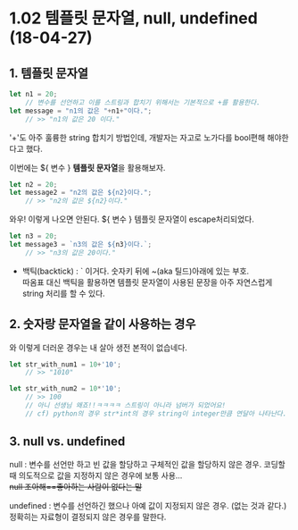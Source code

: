1.02 템플릿 문자열, null, undefined (18-04-27)
== 

## 1. 템플릿 문자열

```js 
let n1 = 20;
    // 변수를 선언하고 이를 스트링과 합치기 위해서는 기본적으로 +를 활용한다.
let message = "n1의 값은 "+n1+"이다.";
    // >> "n1의 값은 20 이다."
```
'+'도 아주 훌륭한 string 합치기 방법인데, 개발자는 자고로 노가다를 bool편해 해야한다고 했다.  

이번에는 ${ 변수 } **템플릿 문자열**을 활용해보자.
```js
let n2 = 20;
let message2 = "n2의 값은 ${n2}이다.";
    // >> "n2의 값은 ${n2}이다."
```
와우! 이렇게 나오면 안된다. ${ 변수 } 템플릿 문자열이 escape처리되었다.  
```js
let n3 = 20;
let message3 = `n3의 값은 ${n3}이다.`;
    // >> "n3의 값은 20이다."
```
* 백틱(backtick) : ` 이거다. 숫자키 뒤에 ~(aka 틸드)아래에 있는 부호.  
따옴표 대신 백틱을 활용하면 템플릿 문자열이 사용된 문장을 아주 자연스럽게 string 처리를 할 수 있다.

## 2. 숫자랑 문자열을 같이 사용하는 경우

와 이렇게 더러운 경우는 내 살아 생전 본적이 없습네다.
```js
let str_with_num1 = 10+'10';
    // >> "1010"

let str_with_num2 = 10*'10';
    // >> 100
    // 아니 선생님 왜죠!!ㅋㅋㅋㅋ 스트링이 아니라 넘버가 되었어요!
    // cf) python의 경우 str*int의 경우 string이 integer만큼 연달아 나타난다.
```

## 3. null vs. undefined

null : 변수를 선언만 하고 빈 값을 할당하고 구체적인 값을 할당하지 않은 경우. 코딩할 때 의도적으로 값을 지정하지 않은 경우에 보통 사용...  
~~null 조아해==좋아하는 사람이 없다는 말~~ 
 
undefined : 변수를 선언하긴 했으나 아예 값이 지정되지 않은 경우. (없는 것과 같다.) 정확히는 자료형이 결정되지 않은 경우를 말한다.